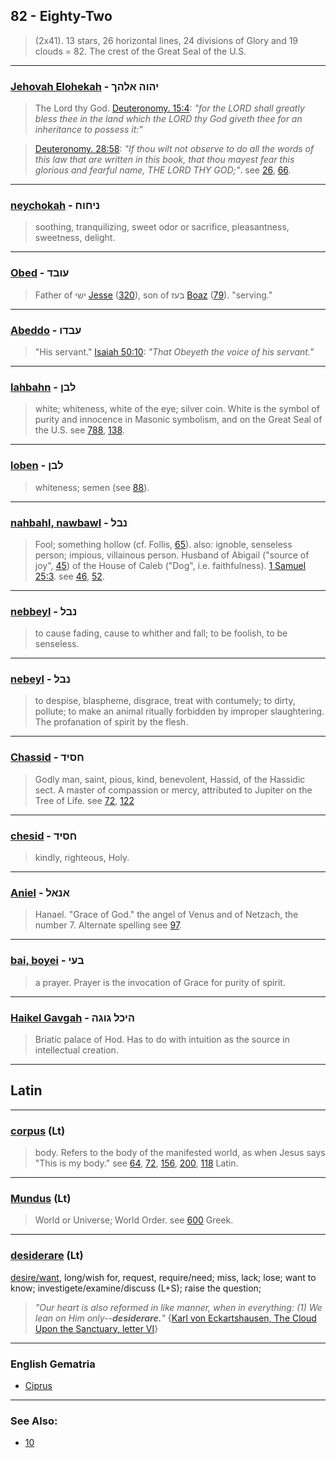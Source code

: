 ## 82 - Eighty-Two
> (2x41). 13 stars, 26 horizontal lines, 24 divisions of Glory and 19 clouds = 82. The crest of the Great Seal of the U.S.

---

### [Jehovah Elohekah](/keys/IHVH.ALHK) - יהוה אלהך
> The Lord thy God. [Deuteronomy. 15:4](http://biblehub.com/deuteronomy/15-4.htm): *"for the LORD shall greatly bless thee in the land which the LORD thy God giveth thee for an inheritance to possess it:"*

> [Deuteronomy. 28:58](http://biblehub.com/deuteronomy/28-58.htm): *"If thou wilt not observe to do all the words of this law that are written in this book, that thou mayest fear this glorious and fearful name, THE LORD THY GOD;"*. see [26](26), [66](66).

---

### [neychokah](/keys/NIChVCh) - ניחוח
> soothing, tranquilizing, sweet odor or sacrifice, pleasantness, sweetness, delight.

---

### [Obed](/keys/OVBD) - עובד
> Father of ישי [Jesse](/keys/IShI) ([320](320)), son of בעז [Boaz](/keys/BOZ) ([79](79)). "serving."

---

### [Abeddo](/keys/OBDV) - עבדו
> "His servant." [Isaiah 50:10](http://biblehub.com/isaiah/50-10.htm): *"That Obeyeth the voice of his servant."*

---

### [lahbahn](/keys/LBN) - לבן
> white; whiteness, white of the eye; silver coin. White is the symbol of purity and innocence in Masonic symbolism, and on the Great Seal of the U.S. see [788](788), [138](138).

---

### [loben](/keys/LBN) - לבן
> whiteness; semen (see [88](88)).

---

### [nahbahl, nawbawl](/keys/NBL) - נבל
> Fool; something hollow (cf. Follis, [65](65)). also: ignoble, senseless person; impious, villainous person. Husband of Abigail ("source of joy", [45](45)) of the House of Caleb ("Dog", i.e. faithfulness). [1 Samuel 25:3](http://biblehub.com/1_samuel/25-3.htm). see [46](46), [52](52).

---

### [nebbeyl](/keys/NBL) - נבל
> to cause fading, cause to whither and fall; to be foolish, to be senseless.

---

### [nebeyl](/keys/NBL) - נבל
> to despise, blaspheme, disgrace, treat with contumely; to dirty, pollute; to make an animal ritually forbidden by improper slaughtering. The profanation of spirit by the flesh.

---

### [Chassid](/keys/ChSID) - חסיד
> Godly man, saint, pious, kind, benevolent, Hassid, of the Hassidic sect. A master of compassion or mercy, attributed to Jupiter on the Tree of Life. see [72](72), [122](122)

---

### [chesid](/keys/ChSID) - חסיד
> kindly, righteous, Holy.

---

### [Aniel](/keys/ANAL) - אנאל
> Hanael. "Grace of God." the angel of Venus and of Netzach, the number 7. Alternate spelling see [97](97).

---

### [bai, boyei](/keys/BOI) - בעי
> a prayer. Prayer is the invocation of Grace for purity of spirit.

---

### [Haikel Gavgah](/keys/HIKL.GVGH) - היכל גוגה
> Briatic palace of Hod. Has to do with intuition as the source in intellectual creation.

---

## Latin

---

### [corpus](/latin?word=corpus) (Lt)
> body. Refers to the body of the manifested world, as when Jesus says "This is my body." see [64](64), [72](72), [156](156), [200](200), [118](118) Latin.

---

### [Mundus](/latin?word=mundus) (Lt)
> World or Universe; World Order. see [600](600) Greek.

---

### [desiderare](/latin?word=desiderare) (Lt)
[desire/want](http://archives.nd.edu/cgi-bin/wordz.pl?keyword=desiderare), long/wish for, request, require/need; miss, lack; lose; want to know; investigete/examine/discuss (L+S); raise the question;

> *"Our heart is also reformed in like manner, when in everything: (1) We lean on Him only--**desiderare.**"* {[Karl von Eckartshausen, The Cloud Upon the Sanctuary, letter VI](cloud-upon-sanctuary)}

---

### English Gematria

- [Ciprus](/english?word=ciprus)

---

### See Also:

- [10](10)